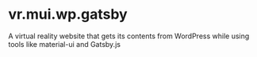 # vr.mui.wp.gatsby
A virtual reality website that gets its contents from WordPress while using tools like material-ui and Gatsby.js
